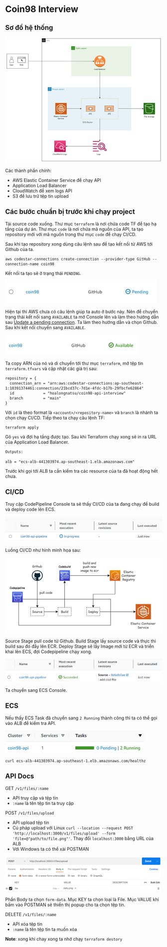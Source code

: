 # Coin98 Interview

## Sơ đồ hệ thống

![](/images/icon-coin98.png)

Các thành phần chính:
+ AWS Elastic Container Service để chạy API
+ Application Load Balancer
+ CloudWatch để xem logs API
+ S3 để lưu trữ tệp tin upload

## Các bước chuẩn bị trước khi chạy project
Tải source code xuống. Thư mục `terraform` là nơi chứa code TF để tạo hạ tầng của dự án. Thư mục `code` là nơi chứa mã nguồn của API, ta tạo repository mới với mã nguồn trong thư mục `code` để chạy CI/CD.

Sau khi tạo repository xong dùng câu lệnh sau để tạo kết nối từ AWS tới Github của ta.


```
aws codestar-connections create-connection --provider-type GitHub --connection-name coin98
```

Kết nối ta tạo sẽ ở trạng thái `PENDING`.

![](/images/01.png)

Hiện tại thì AWS chưa có câu lệnh giúp ta auto ở bước này. Nên để chuyển trạng thái kết nối sang `AVAILABLE` ta mở Console lên và làm theo hướng dẫn sau [Update a pending connection](https://docs.aws.amazon.com/dtconsole/latest/userguide/connections-update.html). Ta làm theo hướng dẫn và chọn Github. Sau khi kết nối chuyển sang `AVAILABLE`.

![](/images/02.png)

Ta copy ARN của nó và di chuyển tới thư mục `terraform`, mở tệp tin `terraform.tfvars` và cập nhật các giá trị sau:

```
repository = {
  connection_arn = "arn:aws:codestar-connections:ap-southeast-1:10391374461:connection/21bcd37c-7d1e-4fdc-b17b-29fbcfe62864"
  id             = "hoalongnatsu/coin98-api-interview"
  branch         = "main"
}
```

Với `id` là theo format là `<account>/<repository-name>` và `branch` là nhánh ta chọn chạy CI/CD. Tiếp theo ta chạy câu lệnh TF:

```
terraform apply
```

Gõ `yes` và đợi hạ tầng được tạo. Sau khi Terraform chạy xong sẽ in ra URL của Application Load Balancer.

```
Outputs:

alb = "ecs-alb-441303974.ap-southeast-1.elb.amazonaws.com"
```

Trước khi gọi tới ALB ta cần kiểm tra các resource của ta đã hoạt động hết chưa.

## CI/CD
Truy cập CodePipeline Console ta sẽ thấy CI/CD của ta đang chạy để build và deploy code lên ECS.

![](/images/03.png)

Luồng CI/CD như hình minh họa sau:

![](/images/icon-coin98-cicd.png)

Source Stage pull code từ Github. Build Stage lấy source code và thực thi build sau đó đẩy lên ECR. Deploy Stage sẽ lấy Image mới từ ECR và triển khai lên ECS, đợi Codepipeline chạy xong.

![](/images/04.png)

Ta chuyển sang ECS Console.

## ECS
Nếu thấy ECS Task đã chuyển sang `2 Running` thành công thì ta có thể gọi vào ALB để kiểm tra API.

![](/images/05.png)

```
curl ecs-alb-441303974.ap-southeast-1.elb.amazonaws.com/healthz
```


## API Docs
GET `/v1/files/:name`

+ API truy cập và tệp tin
+ `:name` là tên tệp tin ta truy cập

POST `/v1/files/upload`
+ API upload tệp tin
+ Cú pháp upload với Linux `curl --location --request POST 'http://localhost:3000/v1/files/upload' --form 'file=@"path/to/file.png"'`. Thay đổi `localhost:3000` bằng URL của ALB
+ Với Windows ta có thể xài POSTMAN

![](/images/06.png)

Phần Body ta chọn `form-data`. Mục KEY ta chọn loại là File. Mục VALUE khi bấm vào POSTMAN sẽ thiển thị popup cho ta chọn tệp tin.

DELETE `/v1/files/:name`
+ API xóa tệp tin
+ `:name` là tên tệp tin ta muốn xóa

**Note**: xong khi chay xong ta nhớ chạy `terraform destory`